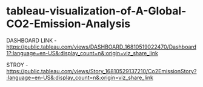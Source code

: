 # tableau-visualization-of-A-Global-CO2-Emission-Analysis

DASHBOARD LINK - https://public.tableau.com/views/DASHBOARD_16810519022470/Dashboard1?:language=en-US&:display_count=n&:origin=viz_share_link

STROY - https://public.tableau.com/views/Story_16810529137210/Co2EmissionStory?:language=en-US&:display_count=n&:origin=viz_share_link
